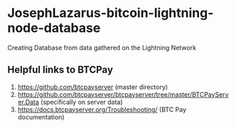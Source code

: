 # JosephLazarus-bitcoin-lightning-node-database
Creating Database from data gathered on the Lightning Network

## Helpful links to BTCPay 
1. https://github.com/btcpayserver  (master directory)
2. https://github.com/btcpayserver/btcpayserver/tree/master/BTCPayServer.Data (specifically on server data)
3. https://docs.btcpayserver.org/Troubleshooting/  (BTC Pay documentation)
